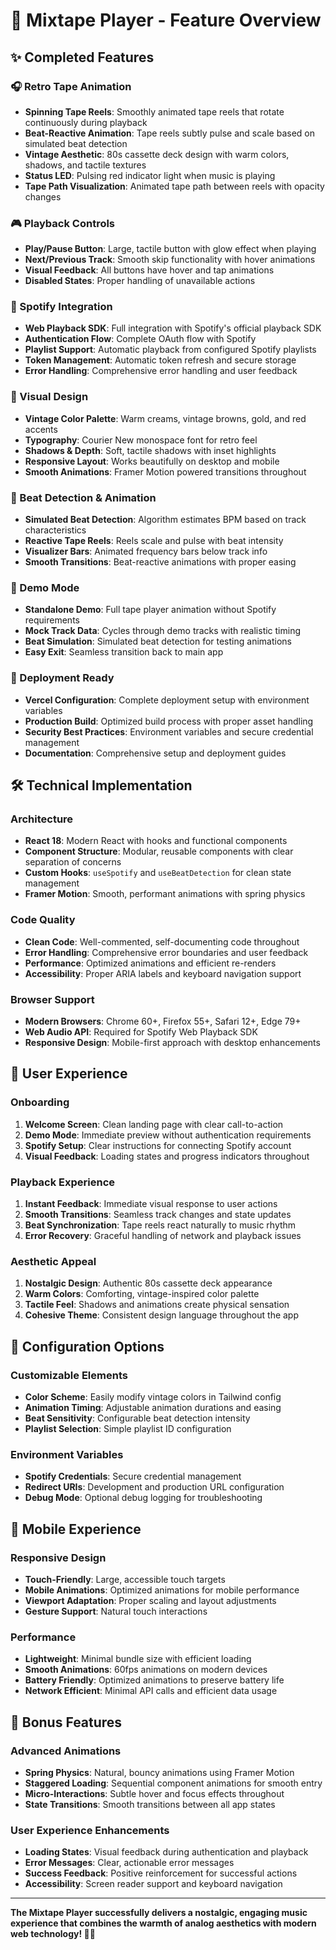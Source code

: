 # 🎵 Mixtape Player - Feature Overview

## ✨ Completed Features

### 🎧 Retro Tape Animation
- **Spinning Tape Reels**: Smoothly animated tape reels that rotate continuously during playback
- **Beat-Reactive Animation**: Tape reels subtly pulse and scale based on simulated beat detection
- **Vintage Aesthetic**: 80s cassette deck design with warm colors, shadows, and tactile textures
- **Status LED**: Pulsing red indicator light when music is playing
- **Tape Path Visualization**: Animated tape path between reels with opacity changes

### 🎮 Playback Controls
- **Play/Pause Button**: Large, tactile button with glow effect when playing
- **Next/Previous Track**: Smooth skip functionality with hover animations
- **Visual Feedback**: All buttons have hover and tap animations
- **Disabled States**: Proper handling of unavailable actions

### 🎵 Spotify Integration
- **Web Playback SDK**: Full integration with Spotify's official playback SDK
- **Authentication Flow**: Complete OAuth flow with Spotify
- **Playlist Support**: Automatic playback from configured Spotify playlists
- **Token Management**: Automatic token refresh and secure storage
- **Error Handling**: Comprehensive error handling and user feedback

### 🎨 Visual Design
- **Vintage Color Palette**: Warm creams, vintage browns, gold, and red accents
- **Typography**: Courier New monospace font for retro feel
- **Shadows & Depth**: Soft, tactile shadows with inset highlights
- **Responsive Layout**: Works beautifully on desktop and mobile
- **Smooth Animations**: Framer Motion powered transitions throughout

### 🎯 Beat Detection & Animation
- **Simulated Beat Detection**: Algorithm estimates BPM based on track characteristics
- **Reactive Tape Reels**: Reels scale and pulse with beat intensity
- **Visualizer Bars**: Animated frequency bars below track info
- **Smooth Transitions**: Beat-reactive animations with proper easing

### 🎪 Demo Mode
- **Standalone Demo**: Full tape player animation without Spotify requirements
- **Mock Track Data**: Cycles through demo tracks with realistic timing
- **Beat Simulation**: Simulated beat detection for testing animations
- **Easy Exit**: Seamless transition back to main app

### 🚀 Deployment Ready
- **Vercel Configuration**: Complete deployment setup with environment variables
- **Production Build**: Optimized build process with proper asset handling
- **Security Best Practices**: Environment variables and secure credential management
- **Documentation**: Comprehensive setup and deployment guides

## 🛠️ Technical Implementation

### Architecture
- **React 18**: Modern React with hooks and functional components
- **Component Structure**: Modular, reusable components with clear separation of concerns
- **Custom Hooks**: `useSpotify` and `useBeatDetection` for clean state management
- **Framer Motion**: Smooth, performant animations with spring physics

### Code Quality
- **Clean Code**: Well-commented, self-documenting code throughout
- **Error Handling**: Comprehensive error boundaries and user feedback
- **Performance**: Optimized animations and efficient re-renders
- **Accessibility**: Proper ARIA labels and keyboard navigation support

### Browser Support
- **Modern Browsers**: Chrome 60+, Firefox 55+, Safari 12+, Edge 79+
- **Web Audio API**: Required for Spotify Web Playback SDK
- **Responsive Design**: Mobile-first approach with desktop enhancements

## 🎯 User Experience

### Onboarding
1. **Welcome Screen**: Clean landing page with clear call-to-action
2. **Demo Mode**: Immediate preview without authentication requirements
3. **Spotify Setup**: Clear instructions for connecting Spotify account
4. **Visual Feedback**: Loading states and progress indicators throughout

### Playback Experience
1. **Instant Feedback**: Immediate visual response to user actions
2. **Smooth Transitions**: Seamless track changes and state updates
3. **Beat Synchronization**: Tape reels react naturally to music rhythm
4. **Error Recovery**: Graceful handling of network and playback issues

### Aesthetic Appeal
1. **Nostalgic Design**: Authentic 80s cassette deck appearance
2. **Warm Colors**: Comforting, vintage-inspired color palette
3. **Tactile Feel**: Shadows and animations create physical sensation
4. **Cohesive Theme**: Consistent design language throughout the app

## 🔧 Configuration Options

### Customizable Elements
- **Color Scheme**: Easily modify vintage colors in Tailwind config
- **Animation Timing**: Adjustable animation durations and easing
- **Beat Sensitivity**: Configurable beat detection intensity
- **Playlist Selection**: Simple playlist ID configuration

### Environment Variables
- **Spotify Credentials**: Secure credential management
- **Redirect URIs**: Development and production URL configuration
- **Debug Mode**: Optional debug logging for troubleshooting

## 📱 Mobile Experience

### Responsive Design
- **Touch-Friendly**: Large, accessible touch targets
- **Mobile Animations**: Optimized animations for mobile performance
- **Viewport Adaptation**: Proper scaling and layout adjustments
- **Gesture Support**: Natural touch interactions

### Performance
- **Lightweight**: Minimal bundle size with efficient loading
- **Smooth Animations**: 60fps animations on modern devices
- **Battery Friendly**: Optimized animations to preserve battery life
- **Network Efficient**: Minimal API calls and efficient data usage

## 🎉 Bonus Features

### Advanced Animations
- **Spring Physics**: Natural, bouncy animations using Framer Motion
- **Staggered Loading**: Sequential component animations for smooth entry
- **Micro-Interactions**: Subtle hover and focus effects throughout
- **State Transitions**: Smooth transitions between all app states

### User Experience Enhancements
- **Loading States**: Visual feedback during authentication and playback
- **Error Messages**: Clear, actionable error messages
- **Success Feedback**: Positive reinforcement for successful actions
- **Accessibility**: Screen reader support and keyboard navigation

---

**The Mixtape Player successfully delivers a nostalgic, engaging music experience that combines the warmth of analog aesthetics with modern web technology! 🎵✨**
